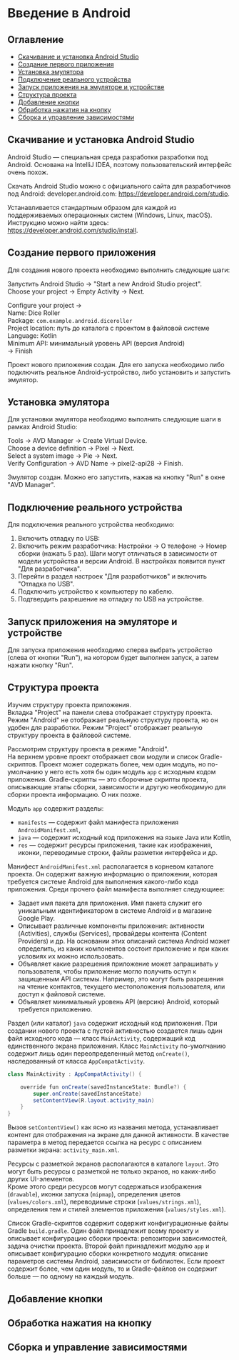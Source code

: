 # Введение в Android

## Оглавление

- [Скачивание и установка Android Studio](#cкачивание-и-установка-android-studio)
- [Создание первого приложения](#создание-первого-приложения)
- [Установка эмулятора](#установка-эмулятора)
- [Подключение реального устройства](#подключение-реального-устройства)
- [Запуск приложения на эмуляторе и устройстве](#запуск-приложения-на-эмуляторе-и-устройстве)
- [Структура проекта](#структура-проекта)
- [Добавление кнопки](#добавление-кнопки)
- [Обработка нажатия на кнопку](#обработка-нажатия-на-кнопку)
- [Сборка и управление зависимостями](#сборка-и-управление-зависимостями)

## Скачивание и установка Android Studio

Android Studio — специальная среда разработки разработки под Android. Основана на IntelliJ IDEA, поэтому пользовательский интерфейс очень похож.

Скачать Android Studio можно с официального сайта для разработчиков под Android: developer.android.com: https://developer.android.com/studio.

Устанавливается стандартным образом для каждой из поддерживаемых операционных систем (Windows, Linux, macOS).  
Инструкцию можно найти здесь: https://developer.android.com/studio/install.

## Создание первого приложения

Для создания нового проекта необходимо выполнить следующие шаги:

Запустить Android Studio -> "Start a new Android Studio project".  
Choose your project -> Empty Activity -> Next.  

Configure your project ->  
Name: Dice Roller  
Package: `com.example.android.diceroller`  
Project location: путь до каталога с проектом в файловой системе  
Language: Kotlin  
Minimum API: минимальный уровень API (версия Android)  
-> Finish

Проект нового приложения создан. Для его запуска необходимо либо подключить реальное Android-устройство, либо установить и запустить эмулятор.

## Установка эмулятора

Для установки эмулятора необходимо выполнить следующие шаги в рамках Android Studio:

Tools -> AVD Manager -> Create Virtual Device.  
Choose a device definition -> Pixel -> Next.  
Select a system image -> Pie -> Next.  
Verify Configuration -> AVD Name -> pixel2-api28 -> Finish.  

Эмулятор создан. Можно его запустить, нажав на кнопку "Run" в окне "AVD Manager".

## Подключение реального устройства

Для подключения реального устройства необходимо: 
1. Включить отладку по USB:
  1. Включить режим разработчика: Настройки -> О телефоне -> Номер сборки (нажать 5 раз). Шаги могут отличаться в зависимости от модели устройства и версии Android. В настройках появится пункт "Для разработчика".
  2. Перейти в раздел настроек "Для разработчиков" и включить "Отладка по USB".
2. Подключить устройство к компьютеру по кабелю.
3. Подтвердить разрешение на отладку по USB на устройстве.

## Запуск приложения на эмуляторе и устройстве

Для запуска приложения необходимо сперва выбрать устройство (слева от кнопки "Run"), на котором будет выполнен запуск, а затем нажати кнопку "Run".

## Структура проекта

Изучим структуру проекта приложения.  
Вкладка "Project" на панели слева отображает структуру проекта. Режим "Android" не отображает реальную структуру проекта, но он удобен для разработки. Режим "Project" отображает реальную структуру проекта в файловой системе.

Рассмотрим структуру проекта в режиме "Android".  
На верхнем уровне проект отображает свои модули и список Gradle-скриптов. Проект может содержать более, чем один модуль, но по-умолчанию у него есть хотя бы один модуль `app` с исходным кодом приложения. Gradle-скрипты — это сборочные скрипты проекта, описывающие этапы сборки, зависимости и другую необходимую для сборки проекта информацию. О них позже.

Модуль `app` содержит разделы:
* `manifests` — содержит файл манифеста приложения `AndroidManifest.xml`,
* `java` — содержит исходный код приложения на языке Java или Kotlin,
* `res` — содержит ресурсы приложения, такие как изображения, иконки, переводимые строки, файлы разметки интерфейса и др.

Манифест `AndroidManifest.xml` располагается в корневом каталоге проекта. Он содержит важную информацию о приложении, которая требуется системе Android для выполнения какого-либо кода приложения. Среди прочего файл манифеста выполняет следующиее:

* Задает имя пакета для приложения. Имя пакета служит его уникальным идентификатором в системе Android и в магазине Google Play.
* Описывает различные компоненты приложения: активности (Activities), службы (Services), провайдеры контента (Content Providers) и др. На основании этих описаний система Android может определить, из каких компонентов состоит приложение и при каких условиях их можно использовать.
* Объявляет какие разрешения приложение может запрашивать у пользователя, чтобы приложение могло получить оступ к защищенным API системы. Например, это могут быть разрешения на чтение контактов, текущего местоположения пользователя, или доступ к файловой системе.
* Объявляет минимальный уровень API (версию) Android, который требуется приложению.

Раздел (или каталог) `java` содержит исходный код приложения. При создании нового проекта с пустой активностью создается лишь один файл исходного кода — класс `MainActivity`, содержащий код единственного экрана приложения. Класс `MainActivity` по-умолчанию содержит лишь один переопределенный метод `onCreate()`, наследованный от класса `AppCompatActivity`.

```java
class MainActivity : AppCompatActivity() {

    override fun onCreate(savedInstanceState: Bundle?) {
        super.onCreate(savedInstanceState)
        setContentView(R.layout.activity_main)
    }
}
```

Вызов `setContentView()` как ясно из названия метода, устанавливает контент для отображения на экране для данной активности. В качестве параметра в метод передается ссылка на ресурс с описанием разметки экрана: `activity_main.xml`.

Ресурсы с разметкой экранов располагаются в каталоге `layout`. Это могут быть ресурсы с разметкой не только экранов, но каких-либо других UI-элементов.  
Кроме этого среди ресурсов могут содержаться изображения (`drawable`), иконки запуска (`mipmap`), определения цветов (`values/colors.xml`), переводимые строки (`values/strings.xml`), определения тем и стилей элементов приложения (`values/styles.xml`).

Список Gradle-скриптов содержит содержит конфигурационные файлы Gradle `build.gradle`. Один файл принадлежит всему проекту и описывает конфигурацию сборки проекта: репозитории зависимостей, задача очистки проекта. Второй файл принадлежит модулю `app` и описывает конфигурацию сборки конкретного модуля: описание параметров системы Android, зависимости от библиотек. Если проект содержит более, чем один модуль, то и Gradle-файлов он содержит больше — по одному на каждый модуль.

## Добавление кнопки

## Обработка нажатия на кнопку

## Сборка и управление зависимостями

